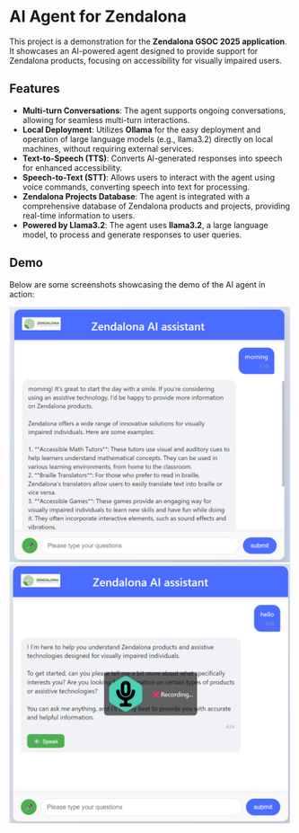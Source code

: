 # AI Agent for Zendalona

This project is a demonstration for the **Zendalona GSOC 2025 application**. It showcases an AI-powered agent designed to provide support for Zendalona products, focusing on accessibility for visually impaired users.

## Features

- **Multi-turn Conversations**: The agent supports ongoing conversations, allowing for seamless multi-turn interactions.
- **Local Deployment**: Utilizes **Ollama** for the easy deployment and operation of large language models (e.g., llama3.2) directly on local machines, without requiring external services.
- **Text-to-Speech (TTS)**: Converts AI-generated responses into speech for enhanced accessibility.
- **Speech-to-Text (STT)**: Allows users to interact with the agent using voice commands, converting speech into text for processing.
- **Zendalona Projects Database**: The agent is integrated with a comprehensive database of Zendalona products and projects, providing real-time information to users.
- **Powered by Llama3.2**: The agent uses **llama3.2**, a large language model, to process and generate responses to user queries.

## Demo

Below are some screenshots showcasing the demo of the AI agent in action:

<img src="static/images/demo.png" width="500" />
<img src="static/images/demo2.png" width="500" />




